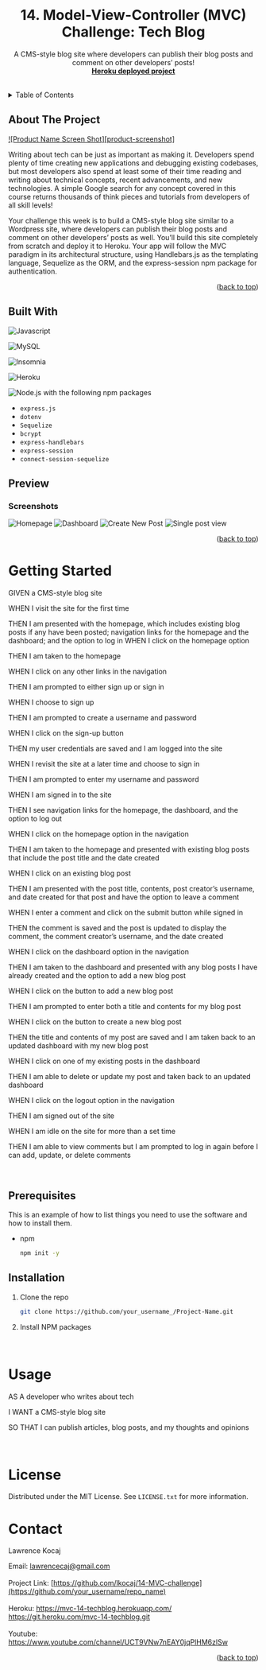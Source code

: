 <div id="top"></div>

<br />
<div align="center">
  <a href="https://github.com/othneildrew/Best-README-Template">
  </a>

  <h1 align="center">14. Model-View-Controller (MVC) Challenge: Tech Blog</h1>

  <p align="center">
    A CMS-style blog site where developers can publish their blog posts and comment on other developers’ posts!
    <br />
    <a href="https://mvc-14-techblog.herokuapp.com/"><strong>Heroku deployed project</strong></a>
    <br />
    <br />
  
  </p>
</div>



<!-- TABLE OF CONTENTS -->
<details>
  <summary>Table of Contents</summary>
  <ol>
    <li>
      <a href="#about-the-project">About The Project</a>
      <ul>
        <li><a href="#built-with">Built With</a></li>
      </ul>
    </li>
    <li>
      <a href="#getting-started">Getting Started</a>
      <ul>
        <li><a href="#prerequisites">Prerequisites</a></li>
        <li><a href="#installation">Installation</a></li>
      </ul>
    </li>
    <li><a href="#usage">Usage</a></li>
    <li><a href="#license">License</a></li>
    <li><a href="#contact">Contact</a></li>
  </ol>
</details>



<!-- ABOUT THE PROJECT -->
## About The Project

[![Product Name Screen Shot][product-screenshot]](https://example.com)

Writing about tech can be just as important as making it. Developers spend plenty of time creating new applications and debugging existing codebases, but most developers also spend at least some of their time reading and writing about technical concepts, recent advancements, and new technologies. A simple Google search for any concept covered in this course returns thousands of think pieces and tutorials from developers of all skill levels!

Your challenge this week is to build a CMS-style blog site similar to a Wordpress site, where developers can publish their blog posts and comment on other developers’ posts as well. You’ll build this site completely from scratch and deploy it to Heroku. Your app will follow the MVC paradigm in its architectural structure, using Handlebars.js as the templating language, Sequelize as the ORM, and the express-session npm package for authentication.



<p align="right">(<a href="#top">back to top</a>)</p>



## Built With

![Javascript](https://img.shields.io/badge/-JavaScript-f7df1e?style=for-the-badge&logo=javascript&logoColor=black)

![MySQL](https://img.shields.io/badge/-MySql-4479a1?style=for-the-badge&logo=mysql&logoColor=white)

![Insomnia](https://img.shields.io/badge/-Insomnia-5849BE?style=for-the-badge&logo=insomnia&logoColor=white)

![Heroku](https://img.shields.io/badge/-Heroku-430098?style=for-the-badge&logo=heroku&logoColor=white)

![Node.js](https://img.shields.io/badge/-Node.js-339933?style=for-the-badge&logo=node.js&logoColor=white) 
with the following npm packages
* `express.js` 
* `dotenv`
* `Sequelize`
* `bcrypt`
* `express-handlebars` 
* `express-session`
* `connect-session-sequelize`

## Preview
### Screenshots
![Homepage](./assets/preview1.png)
![Dashboard](./assets/preview2.png)
![Create New Post](./assets/preview3.png)
![Single post view](./assets/preview4.png)

<p align="right">(<a href="#top">back to top</a>)</p>



<!-- GETTING STARTED -->
# Getting Started
GIVEN a CMS-style blog site

WHEN I visit the site for the first time

THEN I am presented with the homepage, which includes existing blog posts if any have been posted; navigation links for the homepage and the dashboard; and the option to log in
WHEN I click on the homepage option

THEN I am taken to the homepage

WHEN I click on any other links in the navigation

THEN I am prompted to either sign up or sign in

WHEN I choose to sign up

THEN I am prompted to create a username and password

WHEN I click on the sign-up button

THEN my user credentials are saved and I am logged into the site

WHEN I revisit the site at a later time and choose to sign in

THEN I am prompted to enter my username and password

WHEN I am signed in to the site

THEN I see navigation links for the homepage, the dashboard, and the option to log out

WHEN I click on the homepage option in the navigation

THEN I am taken to the homepage and presented with existing blog posts that include the post title and the date created

WHEN I click on an existing blog post

THEN I am presented with the post title, contents, post creator’s username, and date created for that post and have the option to leave a comment

WHEN I enter a comment and click on the submit button while signed in

THEN the comment is saved and the post is updated to display the comment, the comment creator’s username, and the date created

WHEN I click on the dashboard option in the navigation

THEN I am taken to the dashboard and presented with any blog posts I have already created and the option to add a new blog post

WHEN I click on the button to add a new blog post

THEN I am prompted to enter both a title and contents for my blog post

WHEN I click on the button to create a new blog post

THEN the title and contents of my post are saved and I am taken back to an updated dashboard with my new blog post

WHEN I click on one of my existing posts in the dashboard

THEN I am able to delete or update my post and taken back to an updated dashboard

WHEN I click on the logout option in the navigation

THEN I am signed out of the site

WHEN I am idle on the site for more than a set time

THEN I am able to view comments but I am prompted to log in again before I can add, update, or delete comments

<br>

## Prerequisites

This is an example of how to list things you need to use the software and how to install them.
* npm
  ```sh
  npm init -y
  ```

## Installation

1. Clone the repo
   ```sh
   git clone https://github.com/your_username_/Project-Name.git
   ```
2. Install NPM packages

<br>

<!-- USAGE EXAMPLES -->
# Usage

AS A developer who writes about tech

I WANT a CMS-style blog site

SO THAT I can publish articles, blog posts, and my thoughts and opinions

<br >

<!-- LICENSE -->
# License

Distributed under the MIT License. See `LICENSE.txt` for more information.

<!-- CONTACT -->
# Contact

Lawrence Kocaj 

Email: lawrencecaj@gmail.com
<br>
<br>
Project Link: [https://github.com/lkocaj/14-MVC-challenge](https://github.com/your_username/repo_name)
<br>
<br>
Heroku: https://mvc-14-techblog.herokuapp.com/ <br>
https://git.heroku.com/mvc-14-techblog.git
<br>
<br>
Youtube: https://www.youtube.com/channel/UCT9VNw7nEAY0jqPlHM6zlSw

<p align="right">(<a href="#top">back to top</a>)</p>
